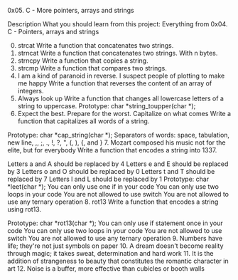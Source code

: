 0x05. C - More pointers, arrays and strings

 Description
What you should learn from this project:
Everything from 0x04. C - Pointers, arrays and strings

0. strcat Write a function that concatenates two strings.
1. strncat Write a function that concatenates two strings. With n bytes.
2. strncpy Write a function that copies a string.
3. strcmp Write a function that compares two strings.
4. I am a kind of paranoid in reverse. I suspect people of plotting to make me happy Write a function that reverses the content of an array of integers.
5. Always look up
 Write a function that changes all lowercase letters of a string to uppercase.
Prototype: char *string_toupper(char *);
6. Expect the best. Prepare for the worst. Capitalize on what comes 
Write a function that capitalizes all words of a string.

Prototype: char *cap_string(char *);
Separators of words: space, tabulation, new line, ,, ;, ., !, ?, ", (, ), {, and }
7. Mozart composed his music not for the elite, but for everybody
Write a function that encodes a string into 1337.

Letters a and A should be replaced by 4
Letters e and E should be replaced by 3
Letters o and O should be replaced by 0
Letters t and T should be replaced by 7
Letters l and L should be replaced by 1
Prototype: char *leet(char *);
You can only use one if in your code
You can only use two loops in your code
You are not allowed to use switch
You are not allowed to use any ternary operation
8. rot13
Write a function that encodes a string using rot13.

Prototype: char *rot13(char *);
You can only use if statement once in your code
You can only use two loops in your code
You are not allowed to use switch
You are not allowed to use any ternary operation
9. Numbers have life; they're not just symbols on paper
10. A dream doesn't become reality through magic; it takes sweat, determination and hard work
11. It is the addition of strangeness to beauty that constitutes the romantic character in art
12. Noise is a buffer, more effective than cubicles or booth walls
